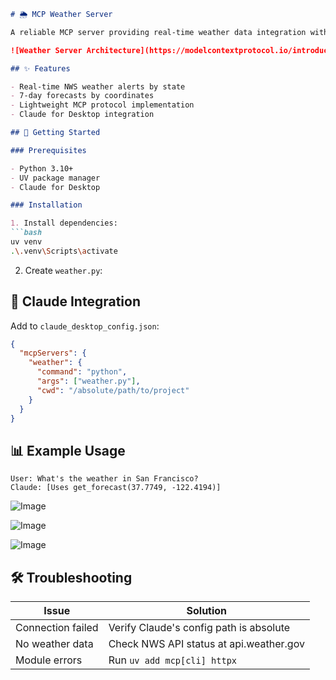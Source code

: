 

```markdown
# 🌦️ MCP Weather Server

A reliable MCP server providing real-time weather data integration with Claude for Desktop.

![Weather Server Architecture](https://modelcontextprotocol.io/introduction)

## ✨ Features

- Real-time NWS weather alerts by state
- 7-day forecasts by coordinates
- Lightweight MCP protocol implementation
- Claude for Desktop integration

## 🚀 Getting Started

### Prerequisites

- Python 3.10+
- UV package manager
- Claude for Desktop

### Installation

1. Install dependencies:
```bash
uv venv
.\.venv\Scripts\activate
```

2. Create `weather.py`:

## 🔌 Claude Integration

Add to `claude_desktop_config.json`:
```json
{
  "mcpServers": {
    "weather": {
      "command": "python",
      "args": ["weather.py"],
      "cwd": "/absolute/path/to/project"
    }
  }
}
```

## 📊 Example Usage

```plaintext
User: What's the weather in San Francisco?
Claude: [Uses get_forecast(37.7749, -122.4194)]
```
![Image](https://github.com/user-attachments/assets/96e97939-ae13-40a0-9c1e-a6863cac5d87)

![Image](https://github.com/user-attachments/assets/574fef9e-32ae-4110-b8b1-e4393565076d)

![Image](https://github.com/user-attachments/assets/916a1e83-5969-495b-a4e6-37b13beb2336)

## 🛠 Troubleshooting

| Issue | Solution |
|-------|----------|
| Connection failed | Verify Claude's config path is absolute |
| No weather data | Check NWS API status at api.weather.gov |
| Module errors | Run `uv add mcp[cli] httpx` |

